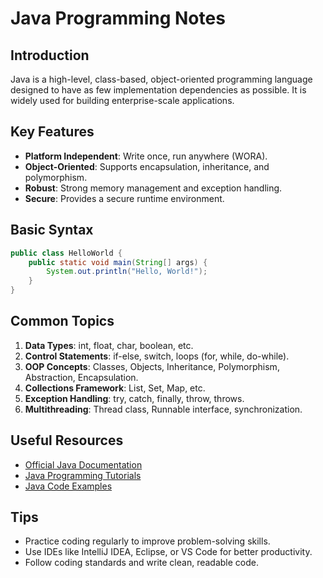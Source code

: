# Java Programming Notes

## Introduction
Java is a high-level, class-based, object-oriented programming language designed to have as few implementation dependencies as possible. It is widely used for building enterprise-scale applications.

## Key Features
- **Platform Independent**: Write once, run anywhere (WORA).
- **Object-Oriented**: Supports encapsulation, inheritance, and polymorphism.
- **Robust**: Strong memory management and exception handling.
- **Secure**: Provides a secure runtime environment.

## Basic Syntax
```java
public class HelloWorld {
    public static void main(String[] args) {
        System.out.println("Hello, World!");
    }
}
```

## Common Topics
1. **Data Types**: int, float, char, boolean, etc.
2. **Control Statements**: if-else, switch, loops (for, while, do-while).
3. **OOP Concepts**: Classes, Objects, Inheritance, Polymorphism, Abstraction, Encapsulation.
4. **Collections Framework**: List, Set, Map, etc.
5. **Exception Handling**: try, catch, finally, throw, throws.
6. **Multithreading**: Thread class, Runnable interface, synchronization.

## Useful Resources
- [Official Java Documentation](https://docs.oracle.com/javase/tutorial/)
- [Java Programming Tutorials](https://www.javatpoint.com/java-tutorial)
- [Java Code Examples](https://www.geeksforgeeks.org/java/)

## Tips
- Practice coding regularly to improve problem-solving skills.
- Use IDEs like IntelliJ IDEA, Eclipse, or VS Code for better productivity.
- Follow coding standards and write clean, readable code.
